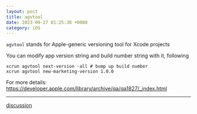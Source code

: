 ```yaml
---
layout: post
title: agvtool
date: 2023-09-27 01:25:38 +0000
category: iOS
---
```


`agvtool` stands for Apple-generic versioning tool for Xcode projects

You can modify app version string and build number string with it, following

```
xcrun agvtool next-version -all # bump up build number
xcrun agvtool new-marketing-version 1.0.0
```

For more details: https://developer.apple.com/library/archive/qa/qa1827/_index.html

---
[discussion](https://github.com/junkpiano/til/issues/26)
